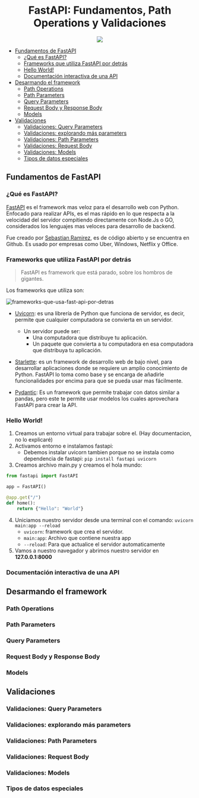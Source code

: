 
<div align="center">
    <h1>FastAPI: Fundamentos, Path Operations y Validaciones</h1>
    <img src="https://imgur.com/dA28QV8.png" width="">
</div>

- [Fundamentos de FastAPI](#fundamentos-de-fastapi)
  - [¿Qué es FastAPI?](#qué-es-fastapi)
  - [Frameworks que utiliza FastAPI por detrás](#frameworks-que-utiliza-fastapi-por-detrás)
  - [Hello World!](#hello-world)
  - [Documentación interactiva de una API](#documentación-interactiva-de-una-api)
- [Desarmando el framework](#desarmando-el-framework)
  - [Path Operations](#path-operations)
  - [Path Parameters](#path-parameters)
  - [Query Parameters](#query-parameters)
  - [Request Body y Response Body](#request-body-y-response-body)
  - [Models](#models)
- [Validaciones](#validaciones)
  - [Validaciones: Query Parameters](#validaciones-query-parameters)
  - [Validaciones: explorando más parameters](#validaciones-explorando-más-parameters)
  - [Validaciones: Path Parameters](#validaciones-path-parameters)
  - [Validaciones: Request Body](#validaciones-request-body)
  - [Validaciones: Models](#validaciones-models)
  - [Tipos de datos especiales](#tipos-de-datos-especiales)

## Fundamentos de FastAPI

### ¿Qué es FastAPI?

[FastAPI](https://fastapi.tiangolo.com/) es el framework mas veloz para el desarrollo web con Python. Enfocado para realizar APIs, es el mas rápido en lo que respecta a la velocidad del servidor compitiendo directamente con Node.Js o GO, considerados los lenguajes mas veloces para desarrollo de backend. 

Fue creado por [Sebastian Ramirez](https://twitter.com/tiangolo), es de código abierto y se encuentra en Github. Es usado por empresas como Uber, Windows, Netflix y Office.

### Frameworks que utiliza FastAPI por detrás

> FastAPI es framework que está parado, sobre los hombros de gigantes.

Los frameworks que utiliza son:

![frameworks-que-usa-fast-api-por-detras](https://imgur.com/YW14Abu.png)

- [Uvicorn](https://www.uvicorn.org/): es una librería de Python que funciona de servidor, es decir, permite que cualquier computadora se convierta en un servidor.
  - Un servidor puede ser:
    - Una computadora que distribuye tu aplicación.
    - Un paquete que convierta a tu computadora en esa computadora que distribuya tu aplicación.

- [Starlette](https://www.starlette.io/): es un framework de desarrollo web de bajo nivel, para desarrollar aplicaciones donde se requiere un amplio conocimiento de Python. FastAPI lo toma como base y se encarga de añadirle funcionalidades por encima para que se pueda usar mas fácilmente.

- [Pydantic](https://pydantic-docs.helpmanual.io/): Es un framework que permite trabajar con datos similar a pandas, pero este te permite usar modelos los cuales aprovechara FastAPI para crear la API.

### Hello World!

1. Creamos un entorno virtual para trabajar sobre el. (Hay documentacion, no lo explicaré)
2. Activamos entorno e instalamos fastapi:
   - Debemos instalar uvicorn tambien porque no se instala como dependencia de fastapi: `pip install fastapi uvicorn`
3. Creamos archivo main.py y creamos el hola mundo:

```python
from fastapi import FastAPI

app = FastAPI()

@app.get("/")
def home():
    return {"Hello": "World"}
```

4. Uniciamos nuestro servidor desde una terminal con el comando: `uvicorn main:app --reload`
   - `uvicorn`: framework que crea el servidor.
   - `main:app`: Archivo que contiene nuestra app
   - `--reload`: Para que actualice el servidor automaticamente
5. Vamos a nuestro navegador y abrimos nuestro servidor en **127.0.0.1:8000**

### Documentación interactiva de una API

## Desarmando el framework

### Path Operations
### Path Parameters
### Query Parameters
### Request Body y Response Body
### Models

## Validaciones

### Validaciones: Query Parameters
### Validaciones: explorando más parameters
### Validaciones: Path Parameters
### Validaciones: Request Body
### Validaciones: Models
### Tipos de datos especiales